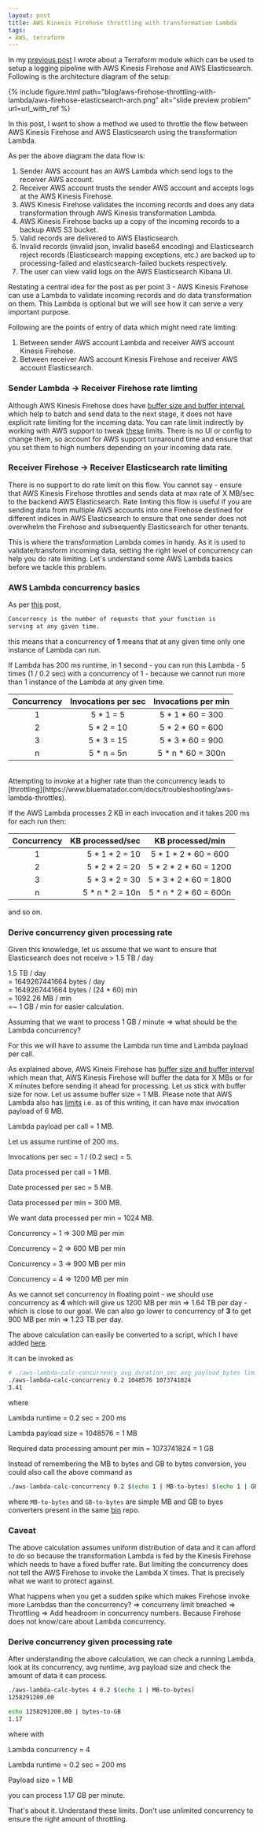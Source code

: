 ```yaml
---
layout: post
title: AWS Kinesis Firehose throttling with transformation Lambda
tags:
- AWS, terraform
---
```


In my [previous post](http://saurabh-hirani.github.io/writing/2020/02/08/terraform-aws-firehose-elasticsearch) I wrote about a Terraform module which can be used to setup a
logging pipeline with AWS Kinesis Firehose and AWS Elasticsearch. Following is the architecture diagram of the setup:

<div class='pull-left' style="border: 0px solid black;">
{% include figure.html path="blog/aws-firehose-throttling-with-lambda/aws-firehose-elasticsearch-arch.png" alt="slide preview problem" url=url_with_ref %}
</div>

In this post, I want to show a method we used to throttle the flow between AWS Kinesis Firehose and AWS Elasticsearch using the transformation Lambda.

As per the above diagram the data flow is:

1. Sender AWS account has an AWS Lambda which send logs to the receiver AWS account.
2. Receiver AWS account trusts the sender AWS account and accepts logs at the AWS Kinesis Firehose.
3. AWS Kinesis Firehose validates the incoming records and does any data transformation through AWS Kinesis transformation Lambda.
4. AWS Kinesis Firehose backs up a copy of the incoming records to a backup AWS S3 bucket.
5. Valid records are delivered to AWS Elasticsearch.
6. Invalid records (invalid json, invalid base64 encoding) and Elasticsearch reject records (Elasticsearch mapping exceptions, etc.) are backed up to processing-failed and elasticsearch-failed buckets respectively.
7. The user can view valid logs on the AWS Elasticsearch Kibana UI.

Restating a central idea for the post as per point 3 - AWS Kinesis Firehose can use a Lambda to validate incoming records and do data transformation
on them. This Lambda is optional but we will see how it can serve a very important purpose.

Following are the points of entry of data which might need rate limting:

1. Between sender AWS account Lambda and receiver AWS account Kinesis Firehose.
2. Between receiver AWS account Kinesis Firehose and receiver AWS account Elasticsearch.

### Sender Lambda -> Receiver Firehose rate limting

Although AWS Kinesis Firehose does have [buffer size and buffer interval](https://aws.amazon.com/kinesis/data-firehose/faqs/), which help to batch
and send data to the next stage, it does not have explicit rate limiting for the incoming data. You can rate limit indirectly by working with AWS
support to tweak [these](https://docs.aws.amazon.com/firehose/latest/dev/limits.html) limits. There is no UI or config to change them, so account
for AWS support turnaround time and ensure that you set them to high numbers depending on your incoming data rate.

### Receiver Firehose -> Receiver Elasticsearch rate limiting

There is no support to do rate limit on this flow. You cannot say - ensure that AWS Kinesis Firehose throttles and sends data at max rate of X MB/sec to
the backend AWS Elasticsearch. Rate limting this flow is useful if you are sending data from multiple AWS accounts into one Firehose destined for different
indices in AWS Elasticsearch to ensure that one sender does not overwhelm the Firehose and subsequently Elasticsearch for other tenants.

This is where the transformation Lambda comes in handy. As it is used to validate/transform incoming data, setting the right level of concurrency can help
you do rate limiting. Let's understand some AWS Lambda basics before we tackle this problem.

### AWS Lambda concurrency basics

As per [this](https://docs.aws.amazon.com/lambda/latest/dg/configuration-concurrency.html) post,

```sh
Concurrency is the number of requests that your function is
serving at any given time.
```

this means that a concurrency of **1** means that at any given time only one instance of Lambda can run.

If Lambda has 200 ms runtime, in 1 second - you can run this Lambda - 5 times (1 / 0.2 sec) with a concurrency of 1 - because we cannot run more than 1 instance
of the Lambda at any given time.

| Concurrency  | Invocations per sec  | Invocations per min  |
| :----------: | :------------------: | :------------------: |
|      1       | 5 * 1 = 5            | 5 * 1 * 60 = 300     |
|      2       | 5 * 2 = 10           | 5 * 2 * 60 = 600     |
|      3       | 5 * 3 = 15           | 5 * 3 * 60 = 900     |
|      n       | 5 * n = 5n           | 5 * n * 60 = 300n    |


<br/>
Attempting to invoke at a higher rate than the concurrency leads to [throttling](https://www.bluematador.com/docs/troubleshooting/aws-lambda-throttles).

If the AWS Lambda processes 2 KB in each invocation and it takes 200 ms for each run then:

| Concurrency  | KB processed/sec       | KB processed/min       |
| :----------: | --------------------:  | :--------------------: |
|      1       | 5 * 1 * 2 = 10         | 5 * 1 * 2 * 60 = 600   |
|      2       | 5 * 2 * 2 = 20         | 5 * 2 * 2 * 60 = 1200  |
|      3       | 5 * 3 * 2 = 30         | 5 * 3 * 2 * 60 = 1800  |
|      n       | 5 * n * 2 = 10n        | 5 * n * 2 * 60 = 600n  |

and so on.

### Derive concurrency given processing rate

Given this knowledge, let us assume that we want to ensure that Elasticsearch does not receive > 1.5 TB / day

1.5 TB / day
<br/>
= 1649267441664 bytes / day
<br/>
= 1649267441664 bytes / (24 * 60) min
<br/>
= 1092.26 MB / min
<br/>
=~ 1 GB / min for easier calculation.

Assuming that we want to process 1 GB / minute => what should be the Lambda concurrency?

For this we will have to assume the Lambda run time and Lambda payload per call.

As explained above, AWS Kineis Firehose has [buffer size and buffer interval](https://aws.amazon.com/kinesis/data-firehose/faqs/) which mean that,
AWS Kinesis Firehose will buffer the data for X MBs or for X minutes before sending it ahead for processing. Let us stick with buffer size
for now. Let us assume buffer size = 1 MB. Please note that AWS Lambda also has [limits](https://docs.aws.amazon.com/lambda/latest/dg/limits.html) i.e.
as of this writing, it can have max invocation payload of 6 MB.

Lambda payload per call = 1 MB.

Let us assume runtime of 200 ms.

Invocations per sec = 1 / (0.2 sec) = 5.

Data processed per call = 1 MB.

Date processed per sec = 5 MB.

Data processed per min = 300 MB.

We want data processed per min = 1024 MB.

Concurrency = 1 => 300 MB per min

Concurrency = 2 => 600 MB per min

Concurrency = 3 => 900 MB per min

Concurrency = 4 => 1200 MB per min

As we cannot set concurrency in floating point - we should use concurrency as **4** which will give us 1200 MB per min => 1.64 TB per day - which is close
to our goal. We can also go lower to concurrency of **3** to get 900 MB per min => 1.23 TB per day.

The above calculation can easily be converted to a script, which I have added [here](https://github.com/saurabh-hirani/bin/blob/master/aws-lambda-calc-concurrency).

It can be invoked as

```sh
# ./aws-lambda-calc-concurrency avg_duration_sec avg_payload_bytes limit_bytes_per_mind
./aws-lambda-calc-concurrency 0.2 1048576 1073741824
3.41
```

where

Lambda runtime = 0.2 sec = 200 ms

Lambda payload size = 1048576 = 1 MB

Required data processing amount per min = 1073741824 = 1 GB

Instead of remembering the MB to bytes and GB to bytes conversion, you could also call the above command as

```sh
./aws-lambda-calc-concurrency 0.2 $(echo 1 | MB-to-bytes) $(echo 1 | GB-to-bytes)
```

where ```MB-to-bytes``` and ```GB-to-bytes``` are simple MB and GB to byes converters present in the same [bin](https://github.com/saurabh-hirani/bin) repo.

### Caveat

The above calculation assumes uniform distribution of data and it can afford to do so because the transformation Lambda is fed by the Kinesis Firehose
which needs to have a fixed buffer rate. But limiting the concurrency does not tell the AWS Firehose to invoke the Lambda X times. That is precisely what
we want to protect against.

What happens when you get a sudden spike which makes Firehose invoke more Lambdas than the concurrency? => concurreny limit breached => Throttling => Add headroom in concurrency numbers. Because Firehose does not know/care about Lambda concurrency.

### Derive concurrency given processing rate

After understanding the above calculation, we can check a running Lambda, look at its concurrency, avg runtime, avg payload size and check the
amount of data it can process.

```sh
./aws-lambda-calc-bytes 4 0.2 $(echo 1 | MB-to-bytes)
1258291200.00

echo 1258291200.00 | bytes-to-GB
1.17
```

where with

Lambda concurrency = 4

Lambda runtime = 0.2 sec = 200 ms

Payload size = 1 MB

you can process 1.17 GB per minute.

That's about it. Understand these limits. Don't use unlimited concurrency to ensure the right amount of throttling.
